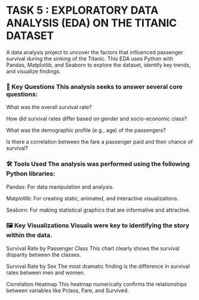 # TASK 5 :  EXPLORATORY DATA ANALYSIS (EDA) ON THE TITANIC DATASET 

A data analysis project to uncover the factors that influenced passenger survival during the sinking of the Titanic. This EDA uses Python with Pandas, Matplotlib, and Seaborn to explore the dataset, identify key trends, and visualize findings.



### 📖 Key Questions This analysis seeks to answer several core questions:

What was the overall survival rate?

How did survival rates differ based on gender and socio-economic class?

What was the demographic profile (e.g., age) of the passengers?

Is there a correlation between the fare a passenger paid and their chance of survival?



### 🛠️ Tools Used The analysis was performed using the following Python libraries:

Pandas: For data manipulation and analysis.

Matplotlib: For creating static, animated, and interactive visualizations.

Seaborn: For making statistical graphics that are informative and attractive.




### 🖼️ Key Visualizations Visuals were key to identifying the story within the data.

Survival Rate by Passenger Class This chart clearly shows the survival disparity between the classes.

Survival Rate by Sex The most dramatic finding is the difference in survival rates between men and women.

Correlation Heatmap This heatmap numerically confirms the relationships between variables like Pclass, Fare, and Survived.


